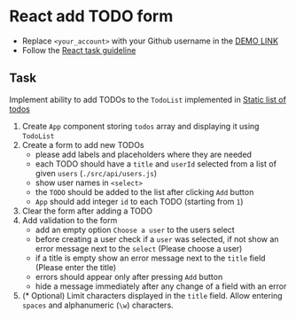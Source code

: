 # React add TODO form
- Replace `<your_account>` with your Github username in the [DEMO LINK](https://krajnova.github.io/react_add-todo-form/)
- Follow the [React task guideline](https://github.com/mate-academy/react_task-guideline#react-tasks-guideline)

## Task
Implement ability to add TODOs to the `TodoList` implemented in [Static list of todos](https://github.com/mate-academy/react_static-list-of-todos)

1. Create `App` component storing `todos` array and displaying it using `TodoList`
1. Create a form to add new TODOs
    - please add labels and placeholders where they are needed
    - each TODO should have a `title` and `userId` selected from a list of given `users` (`./src/api/users.js`)
    - show user names in `<select>`
    - the `TODO` should be added to the list after clicking `Add` button
    - `App` should add integer `id` to each TODO (starting from `1`)
1. Clear the form after adding a TODO
1. Add validation to the form
    - add an empty option `Choose a user` to the users select
    - before creating a user check if a `user` was selected, if not show an error message next to the `select` (Please choose a user)
    - if a title is empty show an error message next to the `title` field (Please enter the title)
    - errors should appear only after pressing `Add` button
    - hide a message immediately after any change of a field with an error
1. (* Optional) Limit characters displayed in the `title` field.
  Allow entering `spaces` and alphanumeric (`\w`) characters.
